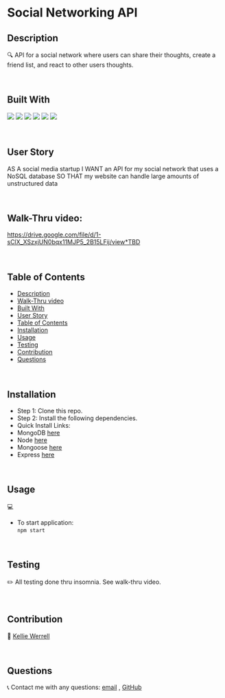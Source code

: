 # Social Networking API 


## Description
🔍 API for a social network where users can share their thoughts, create a friend list, and react to other users thoughts.

<br>   

## Built With
<p>
    <img src="https://img.shields.io/badge/javascript-yellow" />
    <img src="https://img.shields.io/badge/node-green" />
    <img src="https://img.shields.io/badge/express-orange" />
    <img src="https://img.shields.io/badge/MongoDB-blue"  />
    <img src="https://img.shields.io/badge/mongoose-red"  />
    <img src="https://img.shields.io/badge/insomnia-blueviolet"  />
   
</p>
   
<br>   

## User Story
AS A social media startup
I WANT an API for my social network that uses a NoSQL database
SO THAT my website can handle large amounts of unstructured data


<br>
  
## Walk-Thru video:
https://drive.google.com/file/d/1-sClX_XSzxjUN0bqx11MJP5_2B15LFij/view*TBD

<br>

## Table of Contents
- [Description](#description)
- [Walk-Thru video](#walk-thru-video)
- [Built With](#built-with)
- [User Story](#user-story)
- [Table of Contents](#table-of-contents)
- [Installation](#installation)
- [Usage](#usage)
- [Testing](#testing)
- [Contribution](#contribution)
- [Questions](#questions)


<br>

## Installation
  
 * Step 1: Clone this repo. 
 * Step 2: Install the following dependencies.
 * Quick Install Links:
 * MongoDB [here](https://docs.mongodb.com/manual/installation)
 * Node [here](https://nodejs.org/en/download/) 
 * Mongoose [here](https://mongoosejs.com/docs/)
 * Express [here](https://expressjs.com/en/starter/installing.html)

<br>

## Usage
💻   
  * To start application:   
       `npm start`


<br>

## Testing
✏️  All testing done thru insomnia.  See walk-thru video. 

<br>

## Contribution
:rocket: [Kellie Werrell](https://github.com/Kwerrell73)

<br>

## Questions
:telephone_receiver: Contact me with any questions: [email](mailto:kelliewerrell@gmail.com) , [GitHub](https://github.com/Kwerrell73)<br />